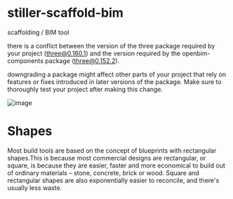 # stiller-scaffold-bim

scaffolding / BIM tool

there is a conflict between the version of the three package required by your project (three@0.160.1) and the version required by the openbim-components package (three@0.152.2).

downgrading a package might affect other parts of your project that rely on features or fixes introduced in later versions of the package. Make sure to thoroughly test your project after making this change.

![image](https://github.com/rohxnsxngh/stiller-scaffold-bim/assets/98181667/dc663217-0fdf-4a1c-995e-6345db587ce1)

# Shapes

Most build tools are based on the concept of blueprints with rectangular shapes.This is because most commercial designs are rectangular, or square, is because they are easier, faster and more economical to build out of ordinary materials – stone, concrete, brick or wood. Square and rectangular shapes are also exponentially easier to reconcile, and there's usually less waste.
